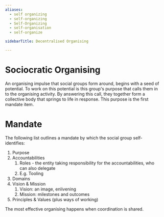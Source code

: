 ```yaml
---
aliases:
  - self organizing
  - self-organizing
  - Self-Organizing
  - self-organisation
  - self-organize

sidebarTitle: Decentralised Organising

---
```


# Sociocratic Organising 

An organising impulse that social groups form around, begins with a seed of potential. To work on this potential is this group's purpose that calls them in to the organising activity. By answering this call, they together form a collective body that springs to life in response. This purpose is the first mandate item.
# Mandate
The following list outlines a mandate by which the social group self-identifies:

1. Purpose
2. Accountabilities
	1. Roles - the entity taking responsibility for the accountabilities, who can also delegate
	2. E.g. Tooling
3. Domains
4. Vision & Mission
	1. Vision: an image, enlivening
	2. Mission: milestones and outcomes
5. Principles & Values (plus ways of working)

The most effective organising happens when coordination is shared. 
